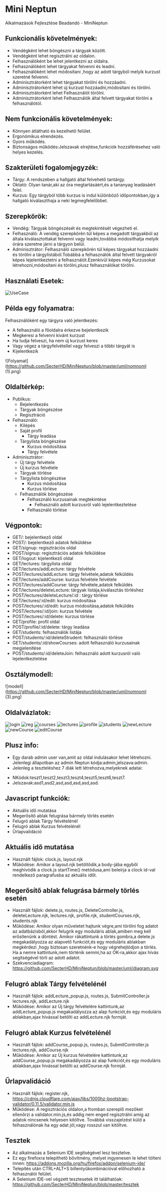 # Mini Neptun
Alkalmazások Fejlesztése Beadandó - MiniNeptun

## Funkcionális követelmények:
* Vendégként lehet böngészni a tárgyak között.
* Vendégként lehet regisztrálni az oldalon.
* Felhasználóként be lehet jelentkezni az oldalra.
* Felhasználóként lehet tárgyakat felvenni és leadni.
* Felhasználóként lehet módosítani ,hogy az adott tárgyból melyik kurzust szeretné felvenni.
* Adminisztrátorként lehet tárgyakat törölni és hozzáadni.
* Adminisztrátorként lehet új kurzust hozzáadni,módosítani és törölni.
* Adminisztrátorként lehet Felhasználót törölni.
* Adminisztrátorként lehet Felhasználók által felvett tárgyakat törölni a felhasználótól.

## Nem funkcionális követelmények:
* Könnyen átlátható és kezelhető felület.
* Ergonómikus elrendezés.
* Gyors működés.
* Biztonságos működés:Jelszavak elrejtése,funkciók hozzáférésehez való helyes kezelés.

## Szakterületi fogalomjegyzék:
* Tárgy:  A rendszeben a hallgató által felvehető tantárgy.
* Oktató: Olyan tanár,aki az óra megtartásáért,és a tananyag leadásáért felel.
* Kurzus: Egy tárgyból több kurzus is indul különböző időpontokban,így a hallgató kiválaszthaja a neki legmegfelelőbbet.

## Szerepkörök:
* Vendég: Tárgyak böngészését és megtekintését végezheti el.
* Felhasználó: A vendég szerepkörén túl képes a megadott tárgyakból az általa kiválasztottakat felvenni vagy leadni,továbbá módosíthatja melyik órára szeretne járni a tárgyon belül.
* Adminisztrátor: Felhasználó szerepkörén túl képes tárgyakat hozzáadni és törölni a tárgylistából.Tobábbá a felhasználók által felvett tárgyakról képes lejelentkeztetni a felhasználót.Ezenkívül képes még Kurzusokat létrehozni,módosítani és törölni,plusz felhasználókat törölni.

## Használati Esetek:

![UseCase](https://github.com/SecterHD/MiniNeptun/blob/master/uml/UseCaseDiagram2.png)

## Példa egy folyamatra:
Felhasználóként egy tárgyra való jelentkezés:

* A felhasználó a főoldalra érkezve bejelentkezik
* Megkeresi a felvenni kívánt kurzust
* Ha tudja felveszi, ha nem új kurzust keres
* Vagy végez a tárgyfelvétellel vagy felveszi a többi tárgyát is
* Kijelentkezik 

![Folyamat](https://github.com/SecterHD/MiniNeptun/blob/master/uml/nomnoml (1).png)

## Oldaltérkép:

- Publikus:
  - Bejelentkezés
  - Tárgyak böngészése
  - Regisztráció
- Felhasználó:
  - Kilépés
  - Saját profil
    - Tárgy leadása
  - Tárgylista böngészése
    - Kurzus módosítása
    - Tárgy felvétele
- Adminisztrátor:
  - Új tárgy felvétele
  - Új kurzus felvétele
  - Tárgyak törlése
  - Tárgylista böngészése
    - Kurzus módosítása
    - Kurzus törlése
  - Felhasználók böngészése
    - Felhasználó kurzusainak megtekintése
      - Felhasználó adott kurzusról való lejelentkeztetése
    - Felhasználó törlése
    
## Végpontok:
* GET/: bejelentkező oldal
* POST/: bejelentkező adatok felküldése
* GET/signup: regisztrációs oldal
* POST/signup: regisztrációs adatok felküldése
* GET/logout: kijelentkező oldal
* GET/lectures: tárgylista oldal
* GET/lectures/addLecture: tárgy felvétele
* POST/lectures/addLecture: tárgy felvétele,adatok felküldés
* GET/lectures/addCourse: kurzus felvétele felvétele
* POST/lectures/addCourse: tárgy felvétele,adatok felküldés
* GET/lectures/deleteLecture: tárgyak listája,kiválasztás törléshez
* POST/lectures/deleteLecture/:id : tárgy törlése
* GET/lectures/:id/edit: kurzus módosítása
* POST/lectures/:id/edit: kurzus módositása,adatok felküldés
* POST/lectures/:id/join: kurzus felvétele
* POST/lectures/:id/delete: kurzus törlése
* GET/profile: profil oldal
* POST/profile/:id/delete: tárgy leadása
* GET/students: felhasználók listája
* POST/students/:id/deleteStrudent: felhasználó törlése
* GET/students/:id/showCourses: adott felhasználó kurzusainak megjelenítése
* POST/students/:id/deleteJoin: felhasználó adott kurzusról való lejelentkeztetése

## Osztálymodell:

![modell](https://github.com/SecterHD/MiniNeptun/blob/master/uml/nomnoml (3).png)

## Oldalvázlatok:

![login](https://github.com/SecterHD/MiniNeptun/blob/master/drotvaz/login.png)
![reg](https://github.com/SecterHD/MiniNeptun/blob/master/drotvaz/register.png)
![courses](https://github.com/SecterHD/MiniNeptun/blob/master/drotvaz/courses.png)
![lectures](https://github.com/SecterHD/MiniNeptun/blob/master/drotvaz/lectures.png)
![profile](https://github.com/SecterHD/MiniNeptun/blob/master/drotvaz/profile.png)
![students](https://github.com/SecterHD/MiniNeptun/blob/master/drotvaz/students.png)
![newLecture](https://github.com/SecterHD/MiniNeptun/blob/master/drotvaz/newLecture.png)
![newCourse](https://github.com/SecterHD/MiniNeptun/blob/master/drotvaz/newCourse.png)
![editCourse](https://github.com/SecterHD/MiniNeptun/blob/master/drotvaz/editCourse.png)

## Plusz info:

* Egy darab admin user van,amit az oldal indulásakor lehet létrehozni. Jelenlegi állapotban az admin Neptun kódja:admin,jelszava:admin.
* Jelenleg a teszteléshez 7 diák lett létrehozva,melyeknek adatai:
- NKódok:teszt1,teszt2,teszt3,teszt4,teszt5,teszt6,teszt7.
- Jelszavak:asd1,asd2,asd,asd,asd,asd,asd.

## Javascript funkciók:
* Aktuális idő mutatása
* Megerősítő ablak felugrása bármely törlés esetén
* Felugró ablak Tárgy felvételénél
* Felugró ablak Kurzus felvételénél
* Űrlapvalidáció

## Aktuális idő mutatása
* Használt fájlok: clock.js, layout.njk
* Működése: Amikor a layout.njk betöltődik,a body-jába egyből meghívódik a clock.js startTime() metódusa,ami beleírja a clock id-val rendelkező paragrafusba az aktuális időt.

## Megerősítő ablak felugrása bármely törlés esetén
* Használt fájlok: delete.js, routes.js, DeleteController.js, deleteLecture.njk, lectures.njk, profile.njk, studentCourses.njk, students.njk
* Működése: Amikor olyan műveletet hajtunk végre,ami törölni fog adatot az adatbázisból,akkor felugrik egy moduláris ablak,amiben meg kell erősítenünk a döntést. Amikor rákattintunk a törlés gombra,a delete.js megakadályozza az alapvető funkciót,és egy moduláris ablakban megkérdezi ,hogy biztosan szeretnénk-e hogy végrehejtódjon a törlés. Ha a nemre kattintunk,nem történik semmi,ha az OK-ra,akkor ajax hívás segítségével törli az adott adatot.
* Szekvenciadiagram: https://github.com/SecterHD/MiniNeptun/blob/master/uml/diagram.svg

## Felugró ablak Tárgy felvételénél
* Használt fájlok: addLecture_popup.js, routes.js, SubmitController.js lectures.njk, addLecture.njk
* Működése: Amikor az Új tárgy felvételére kattintunk,az addLecture_popup.js megakadályozza az alap funkciót,és egy moduláris ablakban,ajax hívással betölti az addLecture.njk formját.

## Felugró ablak Kurzus felvételénél
* Használt fájlok: addCourse_popup.js, routes.js, SubmitController.js lectures.njk, addCourse.njk
* Működése: Amikor az Új kurzus felvételére kattintunk,az addCourse_popup.js megakadályozza az alap funkciót,és egy moduláris ablakban,ajax hívással betölti az addCourse.njk formját.

## Űrlapvalidáció
* Használt fájlok: register.njk, https://cdnjs.cloudflare.com/ajax/libs/1000hz-bootstrap-validator/0.11.5/validator.min.js
* Működése: A regisztrációs oldalon,a fromban szereplő mezőket ellenőrzi a validator.min.js,és addig nem enged regisztrálni amíg az adatok nincsenek helyesen kitöltve. Továbbá visszajelzést küld a felhasználónak ha egy adat jól,vagy rosszul van kitöltve.

## Tesztek
* Az alkalmazás a Selenium IDE segítségével lesz tesztelve.
* Ez egy firefoxra telepíthető bővítmény, melyet ingyenesen le lehet tölteni innen: https://addons.mozilla.org/hu/firefox/addon/selenium-ide/
* Telepítés után CTRL+ALT+S billentyűkombinációval előhozható a felhasználói felület.
* A Selenium IDE-vel végzett tesztesetek itt találhatóak: https://github.com/SecterHD/MiniNeptun/blob/master/tesztek




